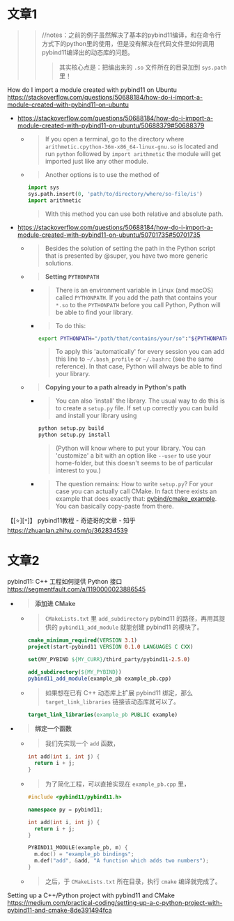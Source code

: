 
# 文章1

>> //notes：之前的例子虽然解决了基本的pybind11编译，和在命令行方式下的python里的使用，但是没有解决在代码文件里如何调用pybind11编译出的动态库的问题。
>>> 其实核心点是：把编出来的 `.so` 文件所在的目录加到 `sys.path` 里！

How do I import a module created with pybind11 on Ubuntu https://stackoverflow.com/questions/50688184/how-do-i-import-a-module-created-with-pybind11-on-ubuntu
- https://stackoverflow.com/questions/50688184/how-do-i-import-a-module-created-with-pybind11-on-ubuntu/50688379#50688379
  * > If you open a terminal, go to the directory where `arithmetic.cpython-36m-x86_64-linux-gnu.so` is located and run `python` followed by `import arithmetic` the module will get imported just like any other module.
  * > Another options is to use the method of
    ```py
    import sys
    sys.path.insert(0, 'path/to/directory/where/so-file/is')
    import arithmetic
    ```
    > With this method you can use both relative and absolute path.
- https://stackoverflow.com/questions/50688184/how-do-i-import-a-module-created-with-pybind11-on-ubuntu/50701735#50701735
  * > Besides the solution of setting the path in the Python script that is presented by @super, you have two more generic solutions.
  * > **Setting `PYTHONPATH`**
    + > There is an environment variable in Linux (and macOS) called `PYTHONPATH`. If you add the path that contains your `*.so` to the `PYTHONPATH` before you call Python, Python will be able to find your library.
    + > To do this:
      ```sh
      export PYTHONPATH="/path/that/contains/your/so":"${PYTHONPATH}"
      ```
      > To apply this 'automatically' for every session you can add this line to `~/.bash_profile` or `~/.bashrc` (see the same reference). In that case, Python will always be able to find your library.
  * > **Copying your to a path already in Python's path**
    + > You can also 'install' the library. The usual way to do this is to create a `setup.py` file. If set up correctly you can build and install your library using
      ```sh
      python setup.py build
      python setup.py install
      ```
      > (Python will know where to put your library. You can 'customize' a bit with an option like `--user` to use your home-folder, but this doesn't seems to be of particular interest to you.)
    + > The question remains: How to write `setup.py`? For your case you can actually call CMake. In fact there exists an example that does exactly that: [pybind/cmake_example](https://github.com/pybind/cmake_example). You can basically copy-paste from there.

【[:star:][`*`]】 pybind11教程 - 奇迹哥的文章 - 知乎 https://zhuanlan.zhihu.com/p/362834539

# 文章2

pybind11: C++ 工程如何提供 Python 接口 https://segmentfault.com/a/1190000023886545
- > **添加进 CMake**
  * > `CMakeLists.txt` 里 `add_subdirectory` pybind11 的路径，再用其提供的 `pybind11_add_module` 就能创建 pybind11 的模块了。
    ```cmake
    cmake_minimum_required(VERSION 3.1)
    project(start-pybind11 VERSION 0.1.0 LANGUAGES C CXX)
    
    set(MY_PYBIND ${MY_CURR}/third_party/pybind11-2.5.0)
    
    add_subdirectory(${MY_PYBIND})
    pybind11_add_module(example_pb example_pb.cpp)
    ```
  * > 如果想在已有 C++ 动态库上扩展 pybind11 绑定，那么 `target_link_libraries` 链接该动态库就可以了。
    ```cmake
    target_link_libraries(example_pb PUBLIC example)
    ```
- > **绑定一个函数**
  * > 我们先实现一个 `add` 函数，
    ```cpp
    int add(int i, int j) {
      return i + j;
    }
    ```
  * > 为了简化工程，可以直接实现在 `example_pb.cpp` 里，
    ```cpp
    #include <pybind11/pybind11.h>
    
    namespace py = pybind11;
    
    int add(int i, int j) {
      return i + j;
    }
    
    PYBIND11_MODULE(example_pb, m) {
      m.doc() = "example_pb bindings";
      m.def("add", &add, "A function which adds two numbers");
    }
    ```
  * > 之后，于 `CMakeLists.txt` 所在目录，执行 `cmake` 编译就完成了。

Setting up a C++/Python project with pybind11 and CMake https://medium.com/practical-coding/setting-up-a-c-python-project-with-pybind11-and-cmake-8de391494fca
